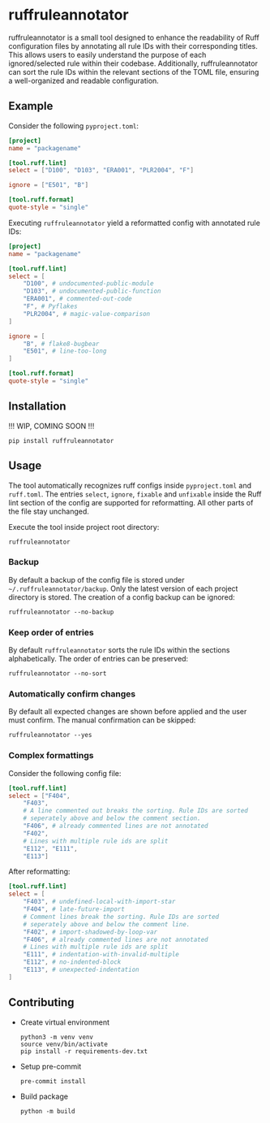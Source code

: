 # ruffruleannotator

ruffruleannotator is a small tool designed to enhance the readability of Ruff configuration files by annotating all rule IDs with their corresponding titles. This allows users to easily understand the purpose of each ignored/selected rule within their codebase. Additionally, ruffruleannotator can sort the rule IDs within the relevant sections of the TOML file, ensuring a well-organized and readable configuration.

## Example 
Consider the following `pyproject.toml`:
```toml
[project]
name = "packagename"

[tool.ruff.lint]
select = ["D100", "D103", "ERA001", "PLR2004", "F"]

ignore = ["E501", "B"]

[tool.ruff.format]
quote-style = "single"
```
Executing `ruffruleannotator` yield a reformatted config with annotated rule IDs:
```toml
[project]
name = "packagename"

[tool.ruff.lint]
select = [
    "D100", # undocumented-public-module
    "D103", # undocumented-public-function
    "ERA001", # commented-out-code
    "F", # Pyflakes
    "PLR2004", # magic-value-comparison
]

ignore = [
    "B", # flake8-bugbear
    "E501", # line-too-long
]

[tool.ruff.format]
quote-style = "single"
```

## Installation
!!! WIP, COMING SOON !!!
```shell
pip install ruffruleannotator
```

## Usage
The tool automatically recognizes ruff configs inside `pyproject.toml` and `ruff.toml`. The entries `select`, `ignore`, `fixable` and `unfixable` inside the Ruff lint section of the config are supported for reformatting. All other parts of the file stay unchanged.

Execute the tool inside project root directory:
```shell
ruffruleannotator
```

### Backup
By default a backup of the config file is stored under `~/.ruffruleannotator/backup`. Only the latest version of each project directory is stored. The creation of a config backup can be ignored:
```shell
ruffruleannotator --no-backup
```

### Keep order of entries
By default `ruffruleannotator` sorts the rule IDs within the sections alphabetically. The order of entries can be preserved: 
```shell
ruffruleannotator --no-sort
```

### Automatically confirm changes
By default all expected changes are shown before applied and the user must confirm. The manual confirmation can be skipped:
```shell
ruffruleannotator --yes
```

### Complex formattings
Consider the following config file:
```toml
[tool.ruff.lint]
select = ["F404",
    "F403",
    # A line commented out breaks the sorting. Rule IDs are sorted
    # seperately above and below the comment section.
    "F406", # already commented lines are not annotated
    "F402",
    # Lines with multiple rule ids are split
    "E112", "E111",
    "E113"]
```
After reformatting:
```toml
[tool.ruff.lint]
select = [
    "F403", # undefined-local-with-import-star
    "F404", # late-future-import
    # Comment lines break the sorting. Rule IDs are sorted
    # seperately above and below the comment line.
    "F402", # import-shadowed-by-loop-var
    "F406", # already commented lines are not annotated
    # Lines with multiple rule ids are split
    "E111", # indentation-with-invalid-multiple
    "E112", # no-indented-block
    "E113", # unexpected-indentation
]
```

## Contributing

- Create virtual environment
    ```shell
    python3 -m venv venv
    source venv/bin/activate
    pip install -r requirements-dev.txt
    ```
- Setup pre-commit
    ```shell
    pre-commit install
    ```
- Build package
    ```
    python -m build
    ```
